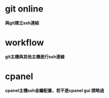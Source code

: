# git online
**與git建立ssh連結**
# workflow
**git主機與其他主機進行ssh連線**
# cpanel
**cpanel主機ssh金鑰配置，若不是cpanel gui 請略過**